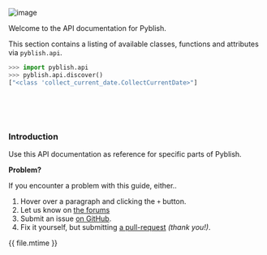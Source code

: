 ![image](https://cloud.githubusercontent.com/assets/2152766/6998101/5c13946c-dbcd-11e4-968b-b357b7c60a06.png)

Welcome to the API documentation for Pyblish.

This section contains a listing of available classes, functions and attributes via `pyblish.api`.

```python
>>> import pyblish.api
>>> pyblish.api.discover()
["<class 'collect_current_date.CollectCurrentDate>"]
```

<br>
<br>
<br>

### Introduction

Use this API documentation as reference for specific parts of Pyblish.

**Problem?**

If you encounter a problem with this guide, either..

1. Hover over a paragraph and clicking the `+` button.
2. Let us know on [the forums](http://forums.pyblish.com)
3. Submit an issue [on GitHub](https://github.com/pyblish/apidocs).
4. Fix it yourself, but submitting [a pull-request](https://github.com/pyblish/apidocs) *(thank you!)*.

<div class="modified-date">{{ file.mtime }}</div>